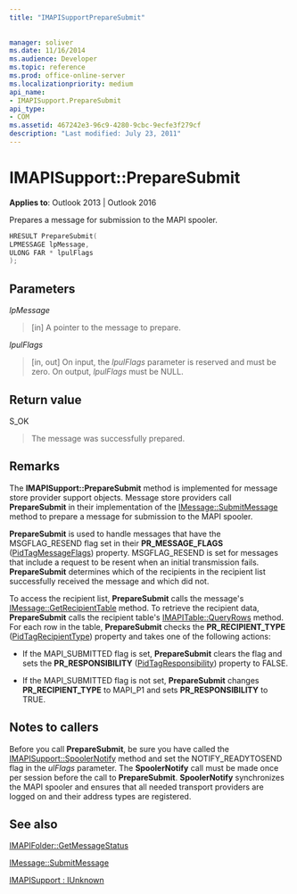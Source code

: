 ```yaml
---
title: "IMAPISupportPrepareSubmit"
 
 
manager: soliver
ms.date: 11/16/2014
ms.audience: Developer
ms.topic: reference
ms.prod: office-online-server
ms.localizationpriority: medium
api_name:
- IMAPISupport.PrepareSubmit
api_type:
- COM
ms.assetid: 467242e3-96c9-4280-9cbc-9ecfe3f279cf
description: "Last modified: July 23, 2011"
---
```


# IMAPISupport::PrepareSubmit

  
  
**Applies to**: Outlook 2013 | Outlook 2016 
  
Prepares a message for submission to the MAPI spooler.
  
```cpp
HRESULT PrepareSubmit(
LPMESSAGE lpMessage,
ULONG FAR * lpulFlags
);
```

## Parameters

 _lpMessage_
  
> [in] A pointer to the message to prepare.
    
 _lpulFlags_
  
> [in, out] On input, the  _lpulFlags_ parameter is reserved and must be zero. On output,  _lpulFlags_ must be NULL. 
    
## Return value

S_OK 
  
> The message was successfully prepared.
    
## Remarks

The **IMAPISupport::PrepareSubmit** method is implemented for message store provider support objects. Message store providers call **PrepareSubmit** in their implementation of the [IMessage::SubmitMessage](imessage-submitmessage.md) method to prepare a message for submission to the MAPI spooler. 
  
 **PrepareSubmit** is used to handle messages that have the MSGFLAG_RESEND flag set in their **PR_MESSAGE_FLAGS** ([PidTagMessageFlags](pidtagmessageflags-canonical-property.md)) property. MSGFLAG_RESEND is set for messages that include a request to be resent when an initial transmission fails. **PrepareSubmit** determines which of the recipients in the recipient list successfully received the message and which did not. 
  
To access the recipient list, **PrepareSubmit** calls the message's [IMessage::GetRecipientTable](imessage-getrecipienttable.md) method. To retrieve the recipient data, **PrepareSubmit** calls the recipient table's [IMAPITable::QueryRows](imapitable-queryrows.md) method. For each row in the table, **PrepareSubmit** checks the **PR_RECIPIENT_TYPE** ([PidTagRecipientType](pidtagrecipienttype-canonical-property.md)) property and takes one of the following actions:
  
- If the MAPI_SUBMITTED flag is set, **PrepareSubmit** clears the flag and sets the **PR_RESPONSIBILITY** ([PidTagResponsibility](pidtagresponsibility-canonical-property.md)) property to FALSE.
    
- If the MAPI_SUBMITTED flag is not set, **PrepareSubmit** changes **PR_RECIPIENT_TYPE** to MAPI_P1 and sets **PR_RESPONSIBILITY** to TRUE. 
    
## Notes to callers

Before you call **PrepareSubmit**, be sure you have called the [IMAPISupport::SpoolerNotify](imapisupport-spoolernotify.md) method and set the NOTIFY_READYTOSEND flag in the  _ulFlags_ parameter. The **SpoolerNotify** call must be made once per session before the call to **PrepareSubmit**. **SpoolerNotify** synchronizes the MAPI spooler and ensures that all needed transport providers are logged on and their address types are registered. 
  
## See also



[IMAPIFolder::GetMessageStatus](imapifolder-getmessagestatus.md)
  
[IMessage::SubmitMessage](imessage-submitmessage.md)
  
[IMAPISupport : IUnknown](imapisupportiunknown.md)

